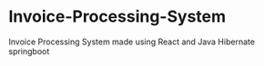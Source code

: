 # Invoice-Processing-System
Invoice Processing System made using React and Java Hibernate springboot
